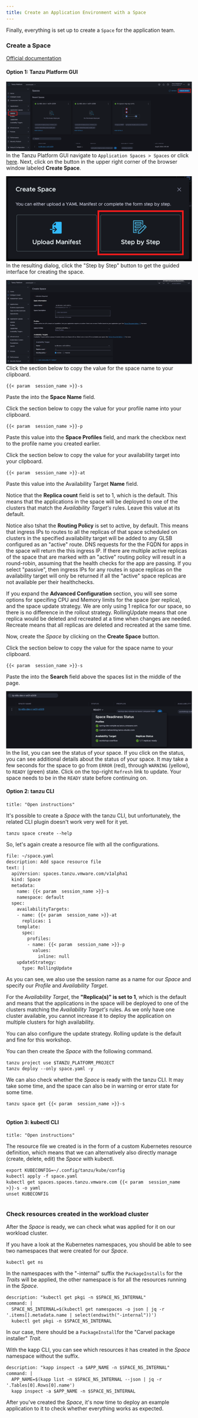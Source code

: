 ```yaml
---
title: Create an Application Environment with a Space
---
```


Finally, everything is set up to create a `Space` for the application team. 

### Create a Space
[Official documentation](https://docs.vmware.com/en/VMware-Tanzu-Platform/services/create-manage-apps-tanzu-platform-k8s/getting-started-create-app-envmt.html#create-a-space-in-your-project-4)

#### Option 1: Tanzu Platform GUI
![Create Space Button](CreateSpace.png)
In the Tanzu Platform GUI navigate to `Application Spaces > Spaces` or click [here](https://www.mgmt.cloud.vmware.com/hub/application-engine/spaces).  Next, click on the button in the upper right corner of the browser window labeled **Create Space**.

![Step By Step Button](StepByStep.png)
In the resulting dialog, click the "Step by Step" button to get the guided interface for creating the space.

![Create Space Screen](CreateSpaceScreen.png)
Click the section below to copy the value for the space name to your clipboard.
```copy
{{< param  session_name >}}-s
```
Paste the into the **Space Name** field.

Click the section below to copy the value for your profile name into your clipboard.
```copy
{{< param  session_name >}}-p
```
Paste this value into the **Space Profiles** field, and mark the checkbox next to the profile name you created earlier.

Click the section below to copy the value for your availability target into your clipboard.
```copy
{{< param  session_name >}}-at
```
Paste this value into the Availability Target **Name** field.  

Notice that the **Replica count** field is set to 1, which is the default.  This means that the applications in the space will be deployed to one of the clusters that match the *Availability Target's* rules. Leave this value at its default.  

Notice also tshat the **Routing Policy** is set to active, by default.  This means that ingress IPs to routes to all the replicas of that space scheduled on clusters in the specified availability target will be added to any GLSB configured as an "active" route.  DNS requests for the the FQDN for apps in the space will return the this ingress IP.  If there are multiple active replicas of the space that are marked with an "active" routing policy will result in a round-robin, assuming that the health checks for the app are passing.  If you select "passive", then ingress IPs for any routes in space replicas on the availability target will only be returned if all the "active" space replicas are not available per their healthchecks.

If you expand the **Advanced Configuration** section, you will see some options for specifing CPU and Memory limits for the space (per replica), and the space update strategy.  We are only using 1 replica for our space, so there is no difference in the rollout strategy.  RollingUpdate means that one replica would be deleted and recreated at a time when changes are needed.  Recreate means that all replicas are deleted and recreated at the same time.

Now, create the *Space* by clicking on the **Create Space** button.

Click the section below to copy the value for the space name to your clipboard.
```copy
{{< param  session_name >}}-s
```
Paste the into the **Search** field above the spaces list in the middle of the page.

![Space Status](SpaceStatus.png)
In the list, you can see the status of your space.  If you click on the status, you can see additional details about the status of your space.  It may take a few seconds for the space to go from `ERROR` (red), through `WARNING` (yellow), to `READY` (green) state. Click on the top-right `Refresh` link to update.  Your space needs to be in the `READY` state before continuing on.

#### Option 2: tanzu CLI
```section:begin
title: "Open instructions"
```

It's possible to create a *Space* with the tanzu CLI, but unfortunately, the related CLI plugin doesn't work very well for it yet.
```execute
tanzu space create --help
```

So, let's again create a resource file with all the configurations.
```editor:append-lines-to-file
file: ~/space.yaml
description: Add space resource file
text: |
  apiVersion: spaces.tanzu.vmware.com/v1alpha1
  kind: Space
  metadata:
    name: {{< param  session_name >}}-s
    namespace: default
  spec:
    availabilityTargets:
    - name: {{< param  session_name >}}-at
      replicas: 1
    template:
      spec:
        profiles:
        - name: {{< param  session_name >}}-p
          values:
            inline: null
    updateStrategy:
      type: RollingUpdate
```
As you can see, we also use the session name as a name for our *Space* and specify our *Profile* and *Availability Target*.

For the *Availability Target*, the **"Replica(s)" is set to 1**, which is the default and means that the applications in the space will be deployed to one of the clusters matching the *Availability Target's* rules. As we only have one cluster available, you cannot increase it to deploy the application on multiple clusters for high availability. 

You can also configure the update strategy. Rolling update is the default and fine for this workshop.

You can then create the *Space* with the following command.
```execute
tanzu project use $TANZU_PLATFORM_PROJECT
tanzu deploy --only space.yaml -y
```

We can also check whether the *Space* is ready with the tanzu CLI. It may take some time, and the space can also be in warning or error state for some time.
```execute
tanzu space get {{< param  session_name >}}-s
```
```section:end
```

#### Option 3: kubectl CLI
```section:begin
title: "Open instructions"
```

The resource file we created is in the form of a custom Kubernetes resource definition, which means that we can alternatively also directly manage (create, delete, edit) the *Space* with kubectl.
```
export KUBECONFIG=~/.config/tanzu/kube/config
kubectl apply -f space.yaml
kubectl get spaces.spaces.tanzu.vmware.com {{< param  session_name >}}-s -o yaml
unset KUBECONFIG  
```
```section:end
```
### Check resources created in the workload cluster
After the *Space* is ready, we can check what was applied for it on our workload cluster.

If you have a look at the Kubernetes namespaces, you should be able to see two namespaces that were created for our *Space*.
```execute
kubectl get ns
```

In the namespaces with the "-internal" suffix the `PackageInstalls` for the *Traits* will be applied, the other namespace is for all the resources running in the *Space*.
```terminal:execute
description: "kubectl get pkgi -n $SPACE_NS_INTERNAL"
command: |
  SPACE_NS_INTERNAL=$(kubectl get namespaces -o json | jq -r '.items[].metadata.name | select(endswith("-internal"))')
  kubectl get pkgi -n $SPACE_NS_INTERNAL
```

In our case, there should be a `PackageInstall`for the "Carvel package installer" *Trait*.

With the kapp CLI, you can see which resources it has created in the *Space* namespace without the suffix.

```terminal:execute
description: "kapp inspect -a $APP_NAME -n $SPACE_NS_INTERNAL"
command: |
  APP_NAME=$(kapp list -n $SPACE_NS_INTERNAL --json | jq -r '.Tables[0].Rows[0].name')
  kapp inspect -a $APP_NAME -n $SPACE_NS_INTERNAL
```

After you've created the *Space*, it's now time to deploy an example application to it to check whether everything works as expected.